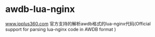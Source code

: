 # awdb-lua-nginx
www.ipplus360.com 官方支持的解析awdb格式的lua-nginx代码(Official support for parsing lua-nginx code in AWDB format )
